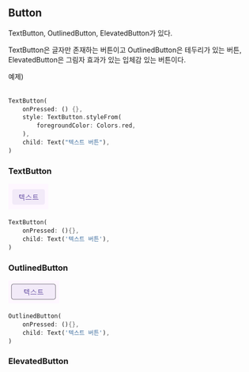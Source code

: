 ## Button

TextButton, OutlinedButton, ElevatedButton가 있다.

TextButton은 글자만 존재하는 버튼이고 OutlinedButton은 테두리가 있는 버튼, ElevatedButton은 그림자 효과가 있는 입체감 있는 버튼이다.

예제)

```dart

TextButton(
	onPressed: () {},
	style: TextButton.styleFrom(
		foregroundColor: Colors.red,
	),
	child: Text("텍스트 버튼"),
)

```

### TextButton

![Text Button](Flutter/image/Pasted%20image%2020240707144021.png)

```dart
TextButton(
	onPressed: (){},
	child: Text('텍스트 버튼'),
)
```

### OutlinedButton

![Outlined Button](Flutter/image/Pasted%20image%2020240707144138.png)

```dart
OutlinedButton(
	onPressed: (){},
	child: Text('텍스트 버튼'),
)
```

### ElevatedButton

